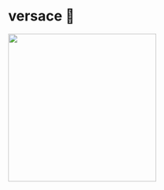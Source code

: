 # versace 👺

<img align="left" src="https://i.pinimg.com/originals/e0/61/3e/e0613e0cf608cb25146f391a9a7e8d53.gif" width="300" height="300" />

#
